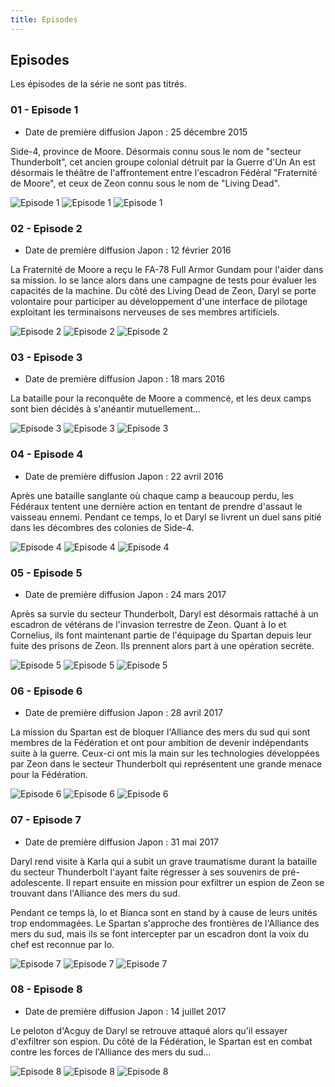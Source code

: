```yaml
---
title: Episodes
---
```


Episodes
--------


Les épisodes de la série ne sont pas titrés. 


### 01 - Episode 1


* Date de première diffusion Japon : 25 décembre 2015


Side-4, province de Moore. Désormais connu sous le nom de "secteur Thunderbolt", cet ancien groupe colonial détruit par la Guerre d'Un An est désormais le théâtre de l'affrontement entre l'escadron Fédéral "Fraternité de Moore", et ceux de Zeon connu sous le nom de "Living Dead". 



![Episode 1](/images/mini/images-stories-saga-thunderbolt-episodes-_tb_x100_01-1.jpg)
![Episode 1](/images/mini/images-stories-saga-thunderbolt-episodes-_tb_x100_01-2.jpg)
![Episode 1](/images/mini/images-stories-saga-thunderbolt-episodes-_tb_x100_01-3.jpg)



### 02 - Episode 2


* Date de première diffusion Japon : 12 février 2016


La Fraternité de Moore a reçu le FA-78 Full Armor Gundam pour l'aider dans sa mission. Io se lance alors dans une campagne de tests pour évaluer les capacités de la machine. Du côté des Living Dead de Zeon, Daryl se porte volontaire pour participer au développement d'une interface de pilotage exploitant les terminaisons nerveuses de ses membres artificiels. 



![Episode 2](/images/mini/images-stories-saga-thunderbolt-episodes-_tb_x100_02-1.jpg)
![Episode 2](/images/mini/images-stories-saga-thunderbolt-episodes-_tb_x100_02-2.jpg)
![Episode 2](/images/mini/images-stories-saga-thunderbolt-episodes-_tb_x100_02-3.jpg)



### 03 - Episode 3


* Date de première diffusion Japon : 18 mars 2016


La bataille pour la reconquête de Moore a commencé, et les deux camps sont bien décidés à s'anéantir mutuellement...



![Episode 3](/images/mini/images-stories-saga-thunderbolt-episodes-_tb_x100_03-1.jpg)
![Episode 3](/images/mini/images-stories-saga-thunderbolt-episodes-_tb_x100_03-2.jpg)
![Episode 3](/images/mini/images-stories-saga-thunderbolt-episodes-_tb_x100_03-3.jpg)



### 04 - Episode 4


* Date de première diffusion Japon : 22 avril 2016


Après une bataille sanglante où chaque camp a beaucoup perdu, les Fédéraux tentent une dernière action en tentant de prendre d'assaut le vaisseau ennemi. Pendant ce temps, Io et Daryl se livrent un duel sans pitié dans les décombres des colonies de Side-4. 



![Episode 4](/images/mini/images-stories-saga-thunderbolt-episodes-_tb_x100_04-1.jpg)
![Episode 4](/images/mini/images-stories-saga-thunderbolt-episodes-_tb_x100_04-2.jpg)
![Episode 4](/images/mini/images-stories-saga-thunderbolt-episodes-_tb_x100_04-3.jpg)



### 05 - Episode 5


* Date de première diffusion Japon : 24 mars 2017


Après sa survie du secteur Thunderbolt, Daryl est désormais rattaché à un escadron de vétérans de l'invasion terrestre de Zeon. Quant à Io et Cornelius, ils font maintenant partie de l'équipage du Spartan depuis leur fuite des prisons de Zeon. Ils prennent alors part à une opération secrète. 



![Episode 5](/images/mini/images-stories-saga-thunderbolt-episodes-_tb_x100_05-1.jpg)
![Episode 5](/images/mini/images-stories-saga-thunderbolt-episodes-_tb_x100_05-2.jpg)
![Episode 5](/images/mini/images-stories-saga-thunderbolt-episodes-_tb_x100_05-3.jpg)



### 06 - Episode 6


* Date de première diffusion Japon : 28 avril 2017


La mission du Spartan est de bloquer l'Alliance des mers du sud qui sont membres de la Fédération et ont pour ambition de devenir indépendants suite à la guerre. Ceux-ci ont mis la main sur les technologies développées par Zeon dans le secteur Thunderbolt qui représentent une grande menace pour la Fédération. 



![Episode 6](/images/mini/images-stories-saga-thunderbolt-episodes-_tb_x100_06-1.jpg)
![Episode 6](/images/mini/images-stories-saga-thunderbolt-episodes-_tb_x100_06-2.jpg)
![Episode 6](/images/mini/images-stories-saga-thunderbolt-episodes-_tb_x100_06-3.jpg)



### 07 - Episode 7


* Date de première diffusion Japon : 31 mai 2017


Daryl rend visite à Karla qui a subit un grave traumatisme durant la bataille du secteur Thunderbolt l'ayant faite régresser à ses souvenirs de pré-adolescente. Il repart ensuite en mission pour exfiltrer un espion de Zeon se trouvant dans l'Alliance des mers du sud.   

Pendant ce temps là, Io et Bianca sont en stand by à cause de leurs unités trop endommagées. Le Spartan s'approche des frontières de l'Alliance des mers du sud, mais ils se font intercepter par un escadron dont la voix du chef est reconnue par Io.



![Episode 7](/images/mini/images-stories-saga-thunderbolt-episodes-_tb_x100_07-1.jpg)
![Episode 7](/images/mini/images-stories-saga-thunderbolt-episodes-_tb_x100_07-2.jpg)
![Episode 7](/images/mini/images-stories-saga-thunderbolt-episodes-_tb_x100_07-3.jpg)



### 08 - Episode 8


* Date de première diffusion Japon : 14 juillet 2017


Le peloton d'Acguy de Daryl se retrouve attaqué alors qu'il essayer d'exfiltrer son espion. Du côté de la Fédération, le Spartan est en combat contre les forces de l'Alliance des mers du sud... 



![Episode 8](/images/mini/images-stories-saga-thunderbolt-episodes-_tb_x100_08-1.jpg)
![Episode 8](/images/mini/images-stories-saga-thunderbolt-episodes-_tb_x100_08-2.jpg)
![Episode 8](/images/mini/images-stories-saga-thunderbolt-episodes-_tb_x100_08-3.jpg)



